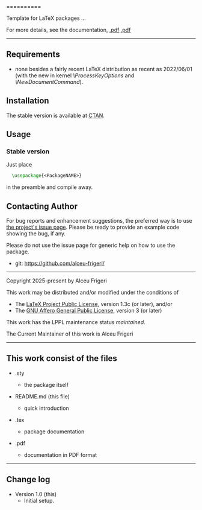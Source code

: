 <PackageNAME>
==========

Template for LaTeX packages ...

<PackageDescription>

For more details,  see the documentation,
[<PackageNAME>.pdf](http://mirrors.ctan.org/macros/latex/contrib/<PackageNAME>/doc/<PackageNAME>.pdf)
[<PackageNAME>.pdf](http://mirrors.ctan.org/graphics/pgf/contrib/<PackageNAME>/doc/<PackageNAME>.pdf)
	
--------------

## Requirements
* none besides a fairly recent LaTeX distribution as recent as 2022/06/01
(with the new in kernel *\ProcessKeyOptions* and *\NewDocumentCommand*).

## Installation
The stable version is available at [CTAN](https://ctan.org/pkg/<PackageNAME>).

## Usage
### Stable version
Just place
```latex
  \usepackage{<PackageNAME>}
```

in the preamble and compile away.

## Contacting Author

For bug reports and enhancement suggestions, the preferred way is to use
[the project's issue page](https://github.com/alceu-frigeri/<PackageNAME>/issues).
Please be ready to provide an example code showing the bug, if any.

Please do not use the issue page for generic help on how to use the package.

* git: https://github.com/alceu-frigeri/<PackageNAME>

-------------
Copyright 2025-present by Alceu Frigeri

 This work may be distributed and/or modified under the
 conditions of

 * The [LaTeX Project Public License](http://www.latex-project.org/lppl.txt), version 1.3c (or later), and/or
 * The [GNU Affero General Public License](https://www.gnu.org/licenses/agpl-3.0.html), version 3 (or later)

This work has the LPPL maintenance status *maintained*.

The Current Maintainer of this work is Alceu Frigeri

-------------
## This work consist of the files

* <PackageNAME>.sty
    - the package itself

* README.md  (this file)
    - quick introduction

* <PackageNAME>.tex
    - package documentation
* <PackageNAME>.pdf
    - documentation in PDF format
    
-------------

## Change log

* Version 1.0 (this)
    - Initial setup.
